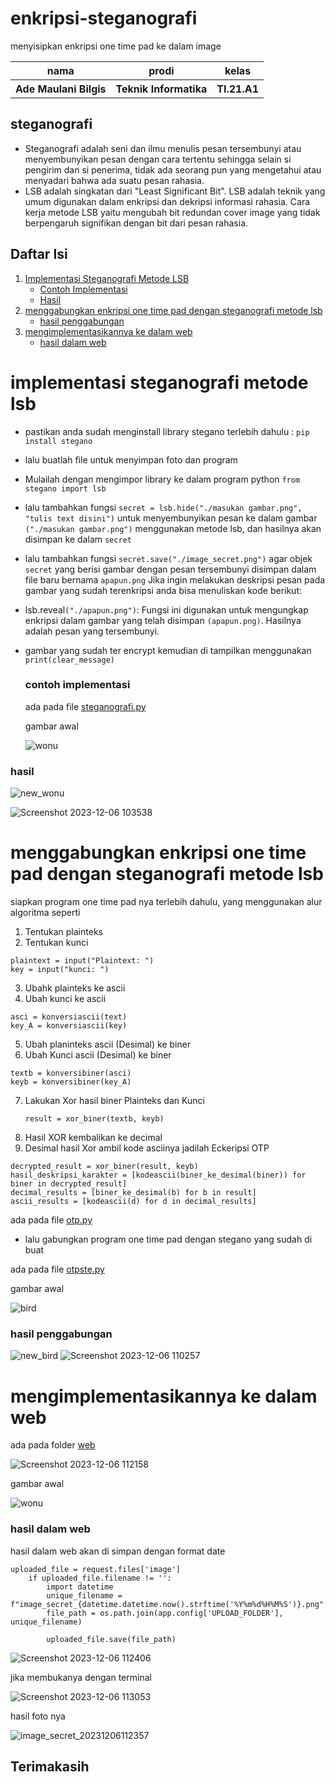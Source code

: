 # enkripsi-steganografi
menyisipkan enkripsi one time pad ke dalam image 

<table>
<th>nama</th>
<th>prodi</th>
<th>kelas</th>
<tr>
<th>Ade Maulani Bilgis</th>
<th>Teknik Informatika</th>
<th>TI.21.A1</th>
</tr>
</table>

## steganografi
- Steganografi adalah seni dan ilmu menulis pesan tersembunyi atau menyembunyikan pesan dengan cara tertentu sehingga selain si pengirim dan si penerima, tidak ada seorang pun yang mengetahui atau menyadari bahwa ada suatu pesan rahasia.
- LSB adalah singkatan dari "Least Significant Bit". LSB adalah teknik yang umum digunakan dalam enkripsi dan dekripsi informasi rahasia. Cara kerja metode LSB yaitu mengubah bit redundan cover image yang tidak berpengaruh signifikan dengan bit dari pesan rahasia.

## Daftar Isi

1. [Implementasi Steganografi Metode LSB](#implementasi-steganografi-metode-lsb)
   - [Contoh Implementasi](#contoh-implementasi)
   - [Hasil](#hasil)
2.  [menggabungkan enkripsi one time pad dengan steganografi metode lsb](#menggabungkan-enkripsi-one-time-pad-dengan-steganografi-metode-lsb)
    - [hasil penggabungan](#hasil-penggabungan)
3. [mengimplementasikannya ke dalam web](#mengimplementasikannya-ke-dalam-web)
   - [hasil dalam web](#hasil-dalam-web)


# implementasi steganografi metode lsb
- pastikan anda sudah menginstall library stegano terlebih dahulu :
``` pip install stegano ```
- lalu buatlah file untuk menyimpan foto dan program
- Mulailah dengan mengimpor library ke dalam program python
  ``` from stegano import lsb ```
- lalu tambahkan fungsi ``` secret = lsb.hide("./masukan gambar.png", "tulis text disini") ``` untuk menyembunyikan pesan ke dalam gambar ``` ("./masukan gambar.png") ``` menggunakan metode lsb, dan hasilnya akan disimpan ke dalam ``` secret ```
- lalu tambahkan fungsi ``` secret.save("./image_secret.png") ``` agar objek ``` secret ``` yang berisi gambar dengan pesan tersembunyi disimpan dalam file baru bernama ```apapun.png```
Jika ingin melakukan deskripsi pesan pada gambar yang sudah terenkripsi anda bisa menuliskan kode berikut:
- lsb.reveal``("./apapun.png")``: Fungsi ini digunakan untuk mengungkap enkripsi dalam gambar yang telah disimpan ```(apapun.png)```. Hasilnya adalah pesan yang tersembunyi.
- gambar yang sudah ter encrypt kemudian di tampilkan menggunakan ``print(clear_message)``
  
  ### contoh implementasi
  ada pada file [steganografi.py](https://github.com/forusig/enkripsi-steganografi/blob/b44fe0b10d63ea91120ae26a0d75a98dc3f481e7/steganografi.py)
  
  gambar awal
  
  ![wonu](https://github.com/forusig/enkripsi-steganografi/assets/92717505/79ae890c-1d3b-44af-9ff6-c16e58440956)

### hasil
![new_wonu](https://github.com/forusig/enkripsi-steganografi/assets/92717505/6dc10845-9fca-4b5b-914e-29fc9123ad0e)

![Screenshot 2023-12-06 103538](https://github.com/forusig/enkripsi-steganografi/assets/92717505/ab53766b-cd25-47fe-a70c-b81636196374)


# menggabungkan enkripsi one time pad dengan steganografi metode lsb
siapkan program one time pad nya terlebih dahulu, yang menggunakan alur algoritma seperti 
1.	Tentukan plainteks
2.	Tentukan kunci
   ```
plaintext = input("Plaintext: ")
key = input("kunci: ")
```
3.	Ubahk plainteks ke ascii
4.	Ubah kunci ke ascii
```
asci = konversiascii(text)
key_A = konversiascii(key)
```  
5.	Ubah planinteks ascii (Desimal) ke biner
6.	Ubah Kunci ascii (Desimal) ke biner
```
textb = konversibiner(asci)
keyb = konversibiner(key_A)
```
7.	Lakukan Xor hasil biner Plainteks dan Kunci
    ```
    result = xor_biner(textb, keyb)
    ```
12.	Hasil XOR kembalikan ke decimal
13.	Desimal hasil Xor ambil kode asciinya jadilah Eckeripsi OTP

```
decrypted_result = xor_biner(result, keyb)
hasil_deskripsi_karakter = [kodeascii(biner_ke_desimal(biner)) for biner in decrypted_result]
decimal_results = [biner_ke_desimal(b) for b in result]
ascii_results = [kodeascii(d) for d in decimal_results]
```
ada pada file [otp.py](https://github.com/forusig/enkripsi-steganografi/blob/b44fe0b10d63ea91120ae26a0d75a98dc3f481e7/otp.py)
- lalu gabungkan program one time pad dengan stegano yang sudah di buat
  
ada pada file [otpste.py](https://github.com/forusig/enkripsi-steganografi/blob/b44fe0b10d63ea91120ae26a0d75a98dc3f481e7/otpste.py)

gambar awal

 ![bird](https://github.com/forusig/enkripsi-steganografi/assets/92717505/4b39ab57-0f19-4d47-9e28-d3deb1fcd0c3)
 
### hasil penggabungan
![new_bird](https://github.com/forusig/enkripsi-steganografi/assets/92717505/fedd158d-c89a-4e38-863f-fc56fd2f1d6e)
![Screenshot 2023-12-06 110257](https://github.com/forusig/enkripsi-steganografi/assets/92717505/7bdd8feb-b2f8-4d99-a69a-af68019c1cfc)

# mengimplementasikannya ke dalam web 
ada pada folder [web](https://github.com/forusig/enkripsi-steganografi/tree/b44fe0b10d63ea91120ae26a0d75a98dc3f481e7/web)

![Screenshot 2023-12-06 112158](https://github.com/forusig/enkripsi-steganografi/assets/92717505/d2d385f1-807d-436a-aeaa-4b9076b3297f)

gambar awal

![wonu](https://github.com/forusig/enkripsi-steganografi/assets/92717505/dfc69d30-4847-4c74-bdae-3d816e11809f)

### hasil dalam web
hasil dalam web akan di simpan dengan format date 
```
uploaded_file = request.files['image']
    if uploaded_file.filename != '':
        import datetime
        unique_filename = f"image_secret_{datetime.datetime.now().strftime('%Y%m%d%H%M%S')}.png"
        file_path = os.path.join(app.config['UPLOAD_FOLDER'], unique_filename)

        uploaded_file.save(file_path)
```
![Screenshot 2023-12-06 112406](https://github.com/forusig/enkripsi-steganografi/assets/92717505/e57e0a57-a891-4658-8b7d-07783a2a1fd3)

jika membukanya dengan terminal 

![Screenshot 2023-12-06 113053](https://github.com/forusig/enkripsi-steganografi/assets/92717505/e847fc08-99c3-4c05-9b6c-843913548af3)

hasil foto nya

![image_secret_20231206112357](https://github.com/forusig/enkripsi-steganografi/assets/92717505/b35fc55d-b197-41a5-9a20-c99c5f6d8f92)

## Terimakasih
